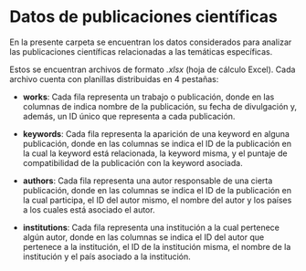 # Datos de publicaciones científicas

En la presente carpeta se encuentran los datos considerados para analizar las publicaciones científicas relacionadas a las temáticas específicas.

Estos se encuentran archivos de formato _.xlsx_ (hoja de cálculo Excel). Cada archivo cuenta con planillas distribuidas en 4 pestañas:

- **works**: Cada fila representa un trabajo o publicación, donde en las columnas de indica nombre de la publicación, su fecha de divulgación y, además, un ID único que representa a cada publicación.

- **keywords**: Cada fila representa la aparición de una keyword en alguna publicación, donde en las columnas se indica el ID de la publicación en la cual la keyword está relacionada, la keyword misma, y el puntaje de compatibilidad de la publicación con la keyword asociada.

- **authors**: Cada fila representa una autor responsable de una cierta publicación, donde en las columnas se indica el ID de la publicación en la cual participa, el ID del autor mismo, el nombre del autor y los países a los cuales está asociado el autor.

- **institutions**: Cada fila representa una institución a la cual pertenece algún autor, donde en las columnas se indica el ID del autor que pertenece a la institución, el ID de la institución misma, el nombre de la institución y el país asociado a la institución.